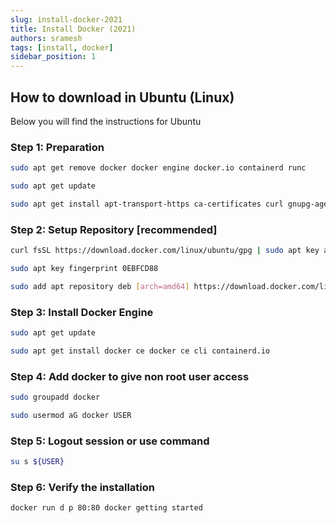 ```yaml
---
slug: install-docker-2021
title: Install Docker (2021)
authors: sramesh
tags: [install, docker]
sidebar_position: 1
---
```


## How to download in Ubuntu (Linux)

Below you will find the instructions for Ubuntu

### Step 1: Preparation

```bash
sudo apt get remove docker docker engine docker.io containerd runc
```

```bash
sudo apt get update
```

```bash
sudo apt get install apt-transport-https ca-certificates curl gnupg-agent software-properties-common
```

### Step 2: Setup Repository [recommended]

```bash
curl fsSL https://download.docker.com/linux/ubuntu/gpg | sudo apt key add
```

```bash
sudo apt key fingerprint 0EBFCD88
```

```bash
sudo add apt repository deb [arch=amd64] https://download.docker.com/linux/ubuntu $( lsb_release cs ) stable
```

### Step 3: Install Docker Engine

```bash
sudo apt get update
```

```bash
sudo apt get install docker ce docker ce cli containerd.io
```

### Step 4: Add docker to give non root user access

```bash
sudo groupadd docker
```

```bash
sudo usermod aG docker USER
```

### Step 5: Logout session or use command 

```bash
su s ${USER}
```

### Step 6: Verify the installation

```bash
docker run d p 80:80 docker getting started
```

